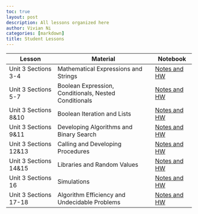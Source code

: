 ```yaml
---
toc: true
layout: post
description: All lessons organized here
author: Vivian Ni
categories: [markdown]
title: Student Lessons 
---
```


| Lesson | Material | Notebook |
|-|-|-|
| Unit 3 Sections 3-4 | Mathematical Expressions and Strings | [Notes and HW](https://vivianknee.github.io/FastPages/2022/12/03/math-express-strings.html) |
| Unit 3 Sections 5-7 | Boolean Expression, Conditionals, Nested Conditionals | [Notes and HW](https://vivianknee.github.io/FastPages/2022/12/05/bool-express-conditional.html) |
| Unit 3 Sections 8&10 | Boolean Iteration and Lists | [Notes and HW](https://vivianknee.github.io/FastPages/2022/12/05/bool-itera-lists.html) |
| Unit 3 Sections 9&11 | Developing Algorithms and Binary Search | [Notes and HW](https://vivianknee.github.io/FastPages/2022/12/06/algo-binary.html) |
| Unit 3 Sections 12&13 | Calling and Developing Procedures | [Notes and HW](https://vivianknee.github.io/FastPages/2022/12/08/devlop-procedures.html) |
| Unit 3 Sections 14&15 | Libraries and Random Values | [Notes and HW](https://vivianknee.github.io/FastPages/2022/12/12/lib-rand-valuess.html) |
| Unit 3 Sections 16 | Simulations | [Notes and HW]() |
| Unit 3 Sections 17-18 | Algorithm Efficiency and Undecidable Problems | [Notes and HW]() |